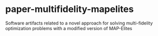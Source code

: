 # paper-multifidelity-mapelites
Software artifacts related to a novel approach for solving multi-fidelity optimization problems with a modified version of MAP-Elites
